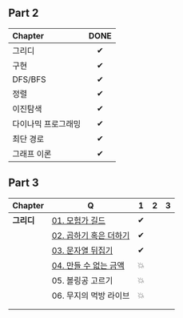 ## Part 2
| Chapter             | DONE |
| :------------------ | :--: |
| 그리디              |  ✔   |
| 구현                |  ✔   |
| DFS/BFS             |  ✔   |
| 정렬                |  ✔   |
| 이진탐색            |  ✔   |
| 다이나믹 프로그래밍 |  ✔   |
| 최단 경로           |  ✔   |
| 그래프 이론         |  ✔   |





## Part 3
| Chapter | Q                      | 1    | 2    | 3    |
| ------- | ---------------------- | :--: |  :--: |  :--: |
| **그리디**  | [01. 모험가 길드](https://github.com/Minimoa/TIC/blob/main/Part%203/1-1.md)        |  ✔     |      |      |
|         | [02. 곱하기 혹은 더하기](https://github.com/Minimoa/TIC/blob/main/Part%203/1-2.md)  |✔      |      |      |
|         | [03. 문자열 뒤집기](https://github.com/Minimoa/TIC/blob/main/Part%203/1-3.md)       | ✔     |      |      |
|         | [04. 만들 수 없는 금액](https://github.com/Minimoa/TIC/blob/main/Part%203/1-4.md)  |  💥   |      |      |
|         | 05. 볼링공 고르기      |     💥 |      |      |
|         | 06. 무지의 먹방 라이브 |    💥  |      |      |
|         |                        |      |      |      |
|         |                        |      |      |      |




